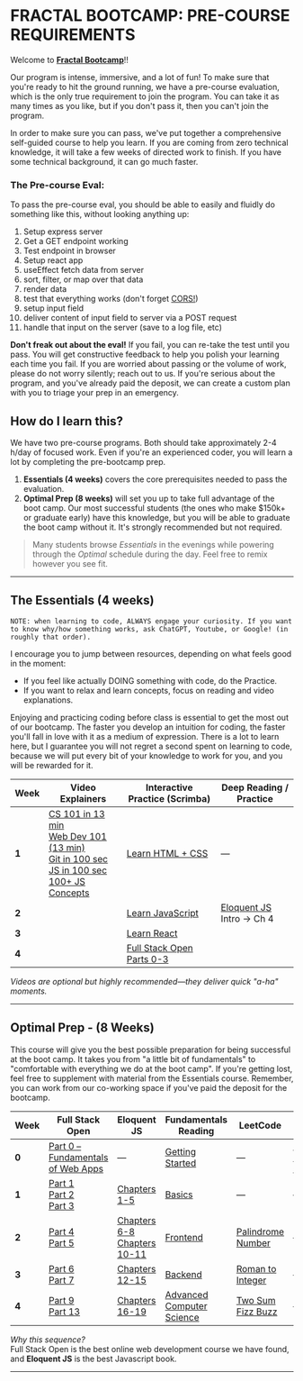 # FRACTAL BOOTCAMP: PRE-COURSE REQUIREMENTS

Welcome to **[Fractal Bootcamp](https://fractalbootcamp.com/)**!!

Our program is intense, immersive, and a lot of fun! To make sure that you're ready to hit the ground running, we have a pre-course evaluation, which is the only true requirement to join the program. You can take it as many times as you like, but if you don't pass it, then you can't join the program. 

In order to make sure you can pass, we've put together a comprehensive self-guided course to help you learn. If you are coming from zero technical knowledge, it will take a few weeks of directed work to finish. If you have some technical background, it can go much faster. 

### The Pre-course Eval:
To pass the pre-course eval, you should be able to easily and fluidly do something like this, without looking anything up:

1. Setup express server
2. Get a GET endpoint working
3. Test endpoint in browser
4. Setup react app
5. useEffect fetch data from server
6. sort, filter, or map over that data
7. render data
8. test that everything works (don't forget [CORS!](https://www.youtube.com/watch?v=4KHiSt0oLJ0))
9. setup input field
10. deliver content of input field to server via a POST request
11. handle that input on the server (save to a log file, etc)

**Don't freak out about the eval!** If you fail, you can re-take the test until you pass. You will get constructive feedback to help you polish your learning each time you fail. If you are worried about passing or the volume of work, please do not worry silently; reach out to us. If you're serious about the program, and you've already paid the deposit, we can create a custom plan with you to triage your prep in an emergency.

## How do I learn this?

We have two pre-course programs. Both should take approximately 2-4 h/day of focused work. Even if you're an experienced coder, you will learn a lot by completing the pre-bootcamp prep.

1. **Essentials (4 weeks)** covers the core prerequisites needed to pass the evaluation.
2. **Optimal Prep (8 weeks)** will set you up to take full advantage of the boot camp. Our most successful students (the ones who make $150k+ or graduate early) have this knowledge, but you will be able to graduate the boot camp without it. It's strongly recommended but not required.

> Many students browse *Essentials* in the evenings while powering through the *Optimal* schedule during the day. Feel free to remix however you see fit.

---

## The Essentials (4 weeks)

`NOTE: when learning to code, ALWAYS engage your curiosity. If you want to know why/how something works, ask ChatGPT, Youtube, or Google! (in roughly that order).`  

I encourage you to jump between resources, depending on what feels good in the moment:
- If you feel like actually DOING something with code, do the Practice.  
- If you want to relax and learn concepts, focus on reading and video explanations.

Enjoying and practicing coding before class is essential to get the most out of our bootcamp. The faster you develop an intuition for coding, the faster you'll fall in love with it as a medium of expression. There is a lot to learn here, but I guarantee you will not regret a second spent on learning to code, because we will put every bit of your knowledge to work for you, and you will be rewarded for it.

| Week | Video Explainers | Interactive Practice (Scrimba) | Deep Reading / Practice |
|------|-------------------|---------------------------------|-------------------------|
| **1** | [CS 101 in 13 min] <br> [Web Dev 101 (13 min)]<br>[Git in 100 sec]<br>[JS in 100 sec] <br> [100+ JS Concepts] | [Learn HTML + CSS] | — |
| **2** |  | [Learn JavaScript] | [Eloquent JS] Intro → Ch 4 |
| **3** |  | [Learn React] | |
| **4** |  | [Full Stack Open Parts 0-3] | |

*Videos are optional but highly recommended—they deliver quick "a-ha" moments.*

---

## Optimal Prep - (8 Weeks)

This course will give you the best possible preparation for being successful at the boot camp. It takes you from "a little bit of fundamentals" to "comfortable with everything we do at the boot camp". If you're getting lost, feel free to supplement with material from the Essentials course. Remember, you can work from our co-working space if you've paid the deposit for the bootcamp.  

| Week | Full Stack Open | Eloquent JS | Fundamentals Reading | LeetCode | Other |
|------|-----------------|-------------|----------------------|----------|-------|
| **0** | [Part 0 – Fundamentals of Web Apps] | — | [Getting Started](FUNDAMENTALS.md#getting-started) | — | [React Foundations Course] |
| **1** | [Part 1]<br>[Part 2]<br>[Part 3] | [Chapters 1-5] | [Basics](FUNDAMENTALS.md#basics) | — | — |
| **2** | [Part 4]<br>[Part 5] | [Chapters 6-8]<br>[Chapters 10-11] | [Frontend](FUNDAMENTALS.md#frontend) | [Palindrome Number] | — |
| **3** | [Part 6]<br>[Part 7] | [Chapters 12-15] | [Backend](FUNDAMENTALS.md#backend) | [Roman to Integer] | — |
| **4** | [Part 9]<br>[Part 13] | [Chapters 16-19] | [Advanced Computer Science](FUNDAMENTALS.md#advanced-computer-science) | [Two Sum]<br>[Fizz Buzz] | — |

*Why this sequence?*  
Full Stack Open is the best online web development course we have found, and **Eloquent JS** is the best Javascript book.

---

[Part 0 – Fundamentals of Web Apps]: https://fullstackopen.com/en/part0/fundamentals_of_web_apps  
[Part 1]: https://fullstackopen.com/en/part1  
[Part 2]: https://fullstackopen.com/en/part2  
[Part 3]: https://fullstackopen.com/en/part3  
[Part 4]: https://fullstackopen.com/en/part4  
[Part 5]: https://fullstackopen.com/en/part5  
[Part 6]: https://fullstackopen.com/en/part6  
[Part 7]: https://fullstackopen.com/en/part7  
[Part 9]: https://fullstackopen.com/en/part9  
[Part 13]: https://fullstackopen.com/en/part13  

[Chapters 1-5]: https://eloquentjavascript.net/01_values.html  
[Chapters 6-8]: https://eloquentjavascript.net/06_object.html  
[Chapters 10-11]: https://eloquentjavascript.net/10_modules.html  
[Chapters 12-15]: https://eloquentjavascript.net/12_language.html  
[Chapters 16-19]: https://eloquentjavascript.net/16_canvas.html  

[Getting Started Basics]: https://developer.mozilla.org/en-US/docs/Learn/Getting_started_with_the_web  
[Frontend]: https://developer.mozilla.org/en-US/docs/Learn/Front-end_web_developer  
[Backend]: https://developer.mozilla.org/en-US/docs/Learn/Server-side  
[Computer Science]: https://teachyourselfcs.com/  

[Palindrome Number]: https://leetcode.com/problems/palindrome-number  
[Roman to Integer]: https://leetcode.com/problems/roman-to-integer  
[Two Sum]: https://leetcode.com/problems/two-sum  
[Fizz Buzz]: https://leetcode.com/problems/fizz-buzz  

[React Foundations Course]: https://nextjs.org/learn/react-foundations  
[Next JS App Router Course]: https://nextjs.org/learn/dashboard-app  

[Web Dev 101 (13 min)]: https://www.youtube.com/watch?v=erEgovG9WBs  
[JS in 100 sec]: https://www.youtube.com/watch?v=DHjqpvDnNGE  
[100+ JS Concepts]: https://www.youtube.com/watch?v=lkIFF4maKMU  
[Git in 100 sec]: https://www.youtube.com/watch?v=hwP7WQkmECE  
[CS 101 in 13 min]: https://www.youtube.com/watch?v=-uleG_Vecis  

[Learn HTML + CSS]: https://scrimba.com/learn/htmlandcss  
[Learn JavaScript]: https://scrimba.com/learn/learnjavascript  
[Learn React]: https://scrimba.com/learn/learnreact  

[Eloquent JS]: https://eloquentjavascript.net/  
[Pro Git Ch 1, 2, 6]: https://git-scm.com/book/en/v2  
[Full Stack Open Parts 0-3]: https://fullstackopen.com/en/#course-contents
